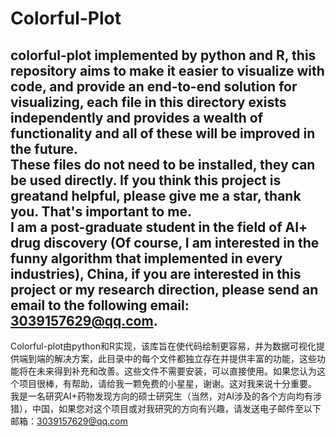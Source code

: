 # Colorful-Plot
colorful-plot implemented by python and R, this repository aims to make it easier to visualize with code, and provide an end-to-end solution for visualizing, each file in this directory exists independently and provides a wealth of functionality and all of these will be improved in the future.  
These files do not need to be installed, they can be used directly. If you think this project is greatand helpful, please give me a star, thank you. That's important to me.  
I am a post-graduate student in the field of AI+ drug discovery (Of course, I am interested in the funny algorithm that implemented in every industries), China, if you are interested in this project or my research direction, please send an email to the following email: 3039157629@qq.com.  
----------------------------------------------------------------------------------------------------------------------------------------------------------------------------------------------
Colorful-plot由python和R实现，该库旨在使代码绘制更容易，并为数据可视化提供端到端的解决方案，此目录中的每个文件都独立存在并提供丰富的功能，这些功能将在未来得到补充和改善。这些文件不需要安装，可以直接使用。如果您认为这个项目很棒，有帮助，请给我一颗免费的小星星，谢谢。这对我来说十分重要。  
我是一名研究AI+药物发现方向的硕士研究生（当然，对AI涉及的各个方向均有涉猎），中国，如果您对这个项目或对我研究的方向有兴趣，请发送电子邮件至以下邮箱：3039157629@qq.com
